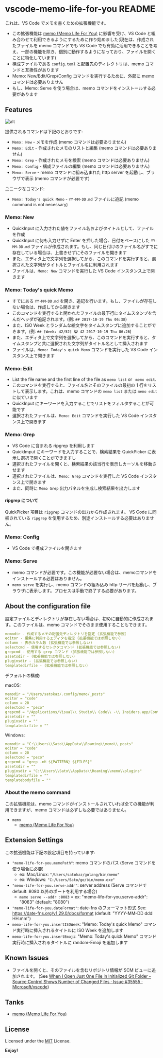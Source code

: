 # vscode-memo-life-for-you README

これは、VS Code でメモを書くための拡張機能です。

* この拡張機能は [memo (Memo Life For You)](https://github.com/mattn/memo) に影響を受け、VS Code と組み合わせて利用できるようにするために作り始めました(現在は、作成されたファイルを memo コマンドでも VS Code でも有効に活用できることを考え、一部の機能を除き、個別に動作するようになっており、ファイルを開くことに特化しています)
* 構成ファイルである `config.toml` と配置先のディレクトリは、memo コマンドと互換性があります
* Memo: New/Edit/Grep/Config コマンドを実行するために、外部に memo コマンドは必要ありません
* もし、Memo: Serve を使う場合は、memo コマンドをインストールする必要があります

## Features

![alt](https://raw.githubusercontent.com/satokaz/vscode-memo-life-for-you/media/media/vscode-memo-new.gif)

提供されるコマンドは下記のとおりです:

* `Memo: New` - メモを作成 (memo コマンドは必要ありません)
* `Memo: Edit` - 作成されたメモのリストと編集 (memo コマンドは必要ありません)
* `Memo: Grep` - 作成されたメモを検索 (memo コマンドは必要ありません)
* `Memo: Config` - 構成ファイルの編集 (memo コマンドは必要ありません)
* `Memo: Serve` - memo コマンドに組み込まれた http server を起動し、ブラウザで表示 (memo コマンドが必要です)

ユニークなコマンド:

* `Memo: Today's quick Memo` - `YY-MM-DD.md` ファイルに追記 (memo command is not necessary)

### Memo: New

* QuickInput に入力された値をファイル名およびタイトルとして、ファイルを作成
* QuickInput に何も入力せずに Enter を押した場合、日付をベースにした `YY-MM-DD.md` ファイルが作成されます。もし、同じ日付けのファイル名がすでに存在している場合は、上書きせずにそのファイルを開きます
* また、エディタ上で文字列を選択してから、このコマンドを実行すると、選択された文字列がタイトルとファイル名に利用されます
* ファイルは、`Memo: New` コマンドを実行した VS Code インスタンス上で開きます

### Memo: Today's quick Memo

* すでにある `YY-MM-DD.md` を開き、追記を行います。もし、ファイルが存在しない場合は、作成してから開きます
* このコマンドを実行すると開かれたファイルの最下行にタイムスタンプを含んだヘッダが追記されます。(例: `## 2017-10-19 Thu 06:38`)
* また、ISO Week とランダムな絵文字をタイムスタンプに追加することができます。(例: `## [Week: 42/52] 😸 42 2017-10-19 Thu 06:26`)
* また、エディタ上で文字列を選択してから、このコマンドを実行すると、タイムスタンプと共に選択された文字列がタイトル名として挿入されます
* ファイルは、`Memo: Today's quick Memo` コマンドを実行した VS Code インスタンス上で開きます

### Memo: Edit

* List the file name and the first line of the file as `memo list` or ` memo edit`.
* このコマンドを実行すると、ファイル名とそのファイルの最初の 1 行をリストして表示します。これは、memo コマンドの `memo list` または `memo edit` に似ています
* QuickInput にキーワードを入力することでリストをフィルタすることが可能です
* 選択されたファイルは、`Memo: Edit` コマンドを実行した VS Code インスタンス上で開きます

### Memo: Grep

* VS Code に含まれる ripgrep を利用します
* QuickImput にキーワードを入力することで、検索結果を QuickPicker に表示し選択で開くことができますし
* 選択されたファイルを開くと、検索結果の該当行を表示しカーソルを移動させます
* 選択されたファイルは、`Memo: Grep` コマンドを実行した VS Code インスタンス上で開きます
* また、同時に `Memo Grep` 出力パネルを生成し検索結果を出力します

#### ripgrep について

QuickPicker 項目は `ripgrep` コマンドの出力から作成されます。 
VS Code に同梱されている `ripgrep` を使用するため、別途インストールする必要はありません。

### Memo: Config

* VS Code で構成ファイルを開きます

### Memo: Serve

* memo コマンドが必要です。この機能が必要ない場合は、memoコマンドをインストールする必要はありません。
* `memo serve` を実行し、memo コマンドの組み込み http サーバを起動し、ブラウザに表示します。プロセスは手動で終了する必要があります。

## About the configuration file

設定ファイルとディレクトリが存在しない場合は、初めに自動的に作成されます。このファイルは、memo コマンドでそのまま使用することもできます。

```yaml
memodir - 作成するメモの配置先ディレクトリを指定 (拡張機能で参照)
editor - 編集に利用するエディタを指定 (拡張機能では参照しない)
column - 表示カラム数 (拡張機能では参照しない)
selectcmd - 使用するセレクタコマンド (拡張機能では参照しない)
grepcmd - 使用する grep コマンド (拡張機能では参照しない)
assetsdir - (拡張機能では参照しない)
pluginsdir - (拡張機能では参照しない)
templatedirfile - (拡張機能では参照しない)
```

デフォルトの構成:

macOS:

```yaml
memodir = "/Users/satokaz/.config/memo/_posts"
editor = "code"
column = 20
selectcmd = "peco"
grepcmd = "/Applications/Visual\\ Studio\\ Code\\ -\\ Insiders.app/Contents/Resources/app/node_modules/vscode-ripgrep/bin/rg -n --no-heading -S ${PATTERN} ${FILES}"
assetsdir = ""
pluginsdir = ""
templatedirfile = ""
```

Windows: 

```yaml
memodir = "C:\\Users\\Sato\\AppData\\Roaming\\memo\\_posts"
editor = "code"
column = 20
selectcmd = "peco"
grepcmd = "grep -nH ${PATTERN} ${FILES}"
assetsdir = ""
pluginsdir = "C:\\Users\\Sato\\AppData\\Roaming\\memo\\plugins"
templatedirfile = ""
templatebodyfile = ""
```

### About the memo command

この拡張機能は、memo コマンドがインストールされていれば全ての機能が利用できますが、memo コマンドは必ずしも必要ではありません。

* `memo` 
   * [memo (Memo Life For You)](https://github.com/mattn/memo)

## Extension Settings

この拡張機能は下記の設定項目を持っています:

* `"memo-life-for-you.memoPath"`: memo コマンドのパス (Serve コマンドを使う場合に必要)
   * ex: Mac/Linux: `"/Users/satokaz/golang/bin/memo"`
   * ex: Windows: `"C:/Users/Sato/go/bin/memo.exe"`
* `"memo-life-for-you.serve-addr"`: server address (Serve コマンドで default: 8080 以外のポートを利用する場合)
   * `memo serve --addr :8083` = ex: "memo-life-for-you.serve-addr": "8083" (default: "8080")
* `"memo-life-for-you.dateFormat"`: date-fns のフォーマット形式 See: https://date-fns.org/v1.29.0/docs/format (default: "YYYY-MM-DD ddd HH:mm")
* `memo-life-for-you.insertISOWeek`: "Memo: Today's quick Memo" コマンド実行時に挿入されるタイトルに ISO Week を追加します
* `memo-life-for-you.insertEmoji`: "Memo: Today's quick Memo" コマンド実行時に挿入されるタイトルに random-Emoji を追加します

## Known Issues

* ファイルを開くと、そのファイルを含むリポジトリ情報が SCM ビューに追加されます。 (See [When I Open Just One File in Initialized Git Folder - Source Control Shows Number of Changed Files · Issue #35555 · Microsoft/vscode](https://github.com/Microsoft/vscode/issues/35555))

## Tanks

* [memo (Memo Life For You)](https://github.com/mattn/memo)

## License

Licensed under the [MIT](LICENSE.txt) License.

**Enjoy!**